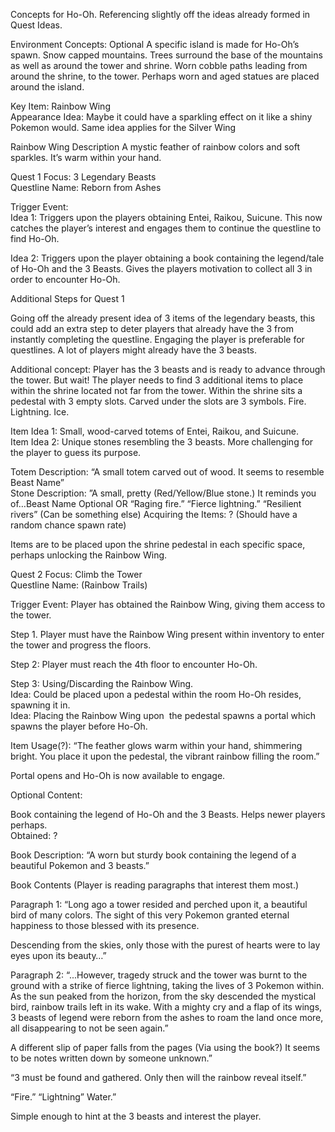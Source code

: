 
Concepts for Ho-Oh. Referencing slightly off the ideas already formed in Quest Ideas. 

Environment Concepts: Optional
A specific island is made for Ho-Oh’s spawn. Snow capped mountains. Trees surround the base of the mountains as well as around the tower and shrine. Worn cobble paths leading from around the shrine, to the tower. Perhaps worn and aged statues are placed around the island.  

Key Item: Rainbow Wing  
Appearance Idea: Maybe it could have a sparkling effect on it like a shiny Pokemon would. Same idea applies for the Silver Wing

  
Rainbow Wing Description A mystic feather of rainbow colors and soft sparkles. It’s warm within your hand.  

Quest 1 Focus: 3 Legendary Beasts  
Questline Name: Reborn from Ashes

Trigger Event:  
Idea 1: Triggers upon the players obtaining Entei, Raikou, Suicune. This now catches the player’s interest and engages them to continue the questline to find Ho-Oh.  
  
Idea 2: Triggers upon the player obtaining a book containing the legend/tale of Ho-Oh and the 3 Beasts. Gives the players motivation to collect all 3 in order to encounter Ho-Oh.

Additional Steps for Quest 1  
  
Going off the already present idea of 3 items of the legendary beasts, this could add an extra step to deter players that already have the 3 from instantly completing the questline. Engaging the player is preferable for questlines. A lot of players might already have the 3 beasts.  
  
Additional concept: Player has the 3 beasts and is ready to advance through the tower. But wait! The player needs to find 3 additional items to place within the shrine located not far from the tower. Within the shrine sits a pedestal with 3 empty slots. Carved under the slots are 3 symbols. Fire. Lightning. Ice.  
  
Item Idea 1: Small, wood-carved totems of Entei, Raikou, and Suicune.  
Item Idea 2: Unique stones resembling the 3 beasts. More challenging for the player to guess its purpose.  
  
Totem Description: “A small totem carved out of wood. It seems to resemble Beast Name”  
Stone Description: ”A small, pretty (Red/Yellow/Blue stone.) It reminds you of…Beast Name Optional OR “Raging fire.” “Fierce lightning.” “Resilient rivers” (Can be something else)
Acquiring the Items: ? (Should have a random chance spawn rate)

  
Items are to be placed upon the shrine pedestal in each specific space, perhaps unlocking the Rainbow Wing.  
  

  
Quest 2 Focus: Climb the Tower  
Questline Name: (Rainbow Trails)

  
Trigger Event: Player has obtained the Rainbow Wing, giving them access to the tower.  
  
Step 1. Player must have the Rainbow Wing present within inventory to enter the tower and progress the floors.  
  
Step 2: Player must reach the 4th floor to encounter Ho-Oh.  
  
Step 3: Using/Discarding the Rainbow Wing.  
Idea: Could be placed upon a pedestal within the room Ho-Oh resides, spawning it in.  
Idea: Placing the Rainbow Wing upon  the pedestal spawns a portal which spawns the player before Ho-Oh.  
  
  
Item Usage(?): “The feather glows warm within your hand, shimmering bright. You place it upon the pedestal, the vibrant rainbow filling the room.”  
  
Portal opens and Ho-Oh is now available to engage.  
  
  

  
Optional Content:  
  
Book containing the legend of Ho-Oh and the 3 Beasts. Helps newer players perhaps.  
Obtained: ?  
  
Book Description: “A worn but sturdy book containing the legend of a beautiful Pokemon and 3 beasts.”  
  
  

Book Contents (Player is reading paragraphs that interest them most.)
  

Paragraph 1: “Long ago a tower resided and perched upon it, a beautiful bird of many colors. The sight of this very Pokemon granted eternal happiness to those blessed with its presence.

Descending from the skies, only those with the purest of hearts were to lay eyes upon its beauty…”

  

Paragraph 2: “...However, tragedy struck and the tower was burnt to the ground with a strike of fierce lightning, taking the lives of 3 Pokemon within. As the sun peaked from the horizon, from the sky descended the mystical bird, rainbow trails left in its wake. With a mighty cry and a flap of its wings, 3 beasts of legend were reborn from the ashes to roam the land once more, all disappearing to not be seen again.”

  

A different slip of paper falls from the pages (Via using the book?) It seems to be notes written down by someone unknown.”

  

“3 must be found and gathered. Only then will the rainbow reveal itself.”

“Fire.” “Lightning” Water.”

  
Simple enough to hint at the 3 beasts and interest the player.

